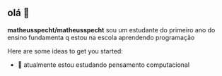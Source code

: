 ## olá 👋


**matheusspecht/matheusspecht** sou um estudante do primeiro ano do ensino fundamenta q estou na escola aprendendo programação 

Here are some ideas to get you started:


- 🌱 atualmente estou estudando pensamento computacional


